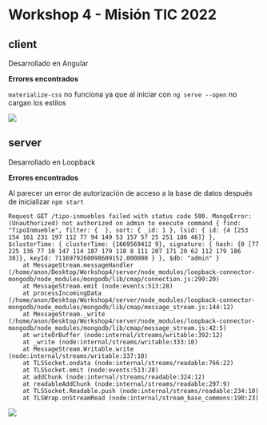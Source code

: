 # Workshop 4 - Misión TIC 2022

## client

Desarrollado en Angular

**Errores encontrados**

`materialize-css` no funciona ya que al iniciar con `ng serve --open` no cargan los estilos

![](https://i.imgur.com/xW3U1xG.png)

## server

Desarrollado en Loopback

**Errores encontrados**

Al parecer un error de autorización de acceso a la base de datos después de inicializar `npm start`

```
Request GET /tipo-inmuebles failed with status code 500. MongoError: (Unauthorized) not authorized on admin to execute command { find: "TipoInmueble", filter: {  }, sort: { _id: 1 }, lsid: { id: {4 [253 154 161 231 197 112 77 94 149 53 157 57 25 251 186 46]} }, $clusterTime: { clusterTime: {1669569412 9}, signature: { hash: {0 [77 225 136 77 10 147 114 187 179 118 8 111 207 171 20 62 112 179 186 38]}, keyId: 7116979260098609152.000000 } }, $db: "admin" }
    at MessageStream.messageHandler (/home/anon/Desktop/Workshop4/server/node_modules/loopback-connector-mongodb/node_modules/mongodb/lib/cmap/connection.js:299:20)
    at MessageStream.emit (node:events:513:28)
    at processIncomingData (/home/anon/Desktop/Workshop4/server/node_modules/loopback-connector-mongodb/node_modules/mongodb/lib/cmap/message_stream.js:144:12)
    at MessageStream._write (/home/anon/Desktop/Workshop4/server/node_modules/loopback-connector-mongodb/node_modules/mongodb/lib/cmap/message_stream.js:42:5)
    at writeOrBuffer (node:internal/streams/writable:392:12)
    at _write (node:internal/streams/writable:333:10)
    at MessageStream.Writable.write (node:internal/streams/writable:337:10)
    at TLSSocket.ondata (node:internal/streams/readable:766:22)
    at TLSSocket.emit (node:events:513:28)
    at addChunk (node:internal/streams/readable:324:12)
    at readableAddChunk (node:internal/streams/readable:297:9)
    at TLSSocket.Readable.push (node:internal/streams/readable:234:10)
    at TLSWrap.onStreamRead (node:internal/stream_base_commons:190:23)

```
![](https://i.imgur.com/NnWdTg0.png)